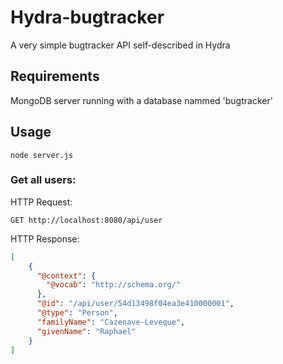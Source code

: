 # Hydra-bugtracker
A very simple bugtracker API self-described in Hydra

## Requirements
MongoDB server running with a database nammed 'bugtracker'

## Usage
```shell
node server.js
```

### Get all users:
HTTP Request:
```
GET http://localhost:8080/api/user
```

HTTP Response:
```json
[
    {
      "@context": {
        "@vocab": "http://schema.org/"
      },
      "@id": "/api/user/54d13498f04ea3e410000001",
      "@type": "Person",
      "familyName": "Cazenave-Leveque",
      "givenName": "Raphael"
    }
]
```


